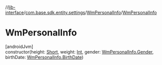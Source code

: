 //[lib-interface](../../../index.md)/[com.base.sdk.entity.settings](../index.md)/[WmPersonalInfo](index.md)/[WmPersonalInfo](-wm-personal-info.md)

# WmPersonalInfo

[androidJvm]\
constructor(height: [Short](https://kotlinlang.org/api/latest/jvm/stdlib/kotlin/-short/index.html), weight: [Int](https://kotlinlang.org/api/latest/jvm/stdlib/kotlin/-int/index.html), gender: [WmPersonalInfo.Gender](-gender/index.md), birthDate: [WmPersonalInfo.BirthDate](-birth-date/index.md))
